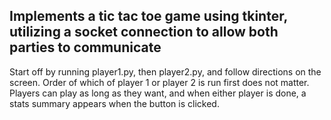Implements a tic tac toe game using tkinter, utilizing a socket connection to allow both parties to communicate
---------------------------------------------------------------------------------------------------------------
Start off by running player1.py, then player2.py, and follow directions on the screen. 
Order of which of player 1 or player 2 is run first does not matter.
Players can play as long as they want, and when either player is done, a stats summary appears when the button is clicked.
